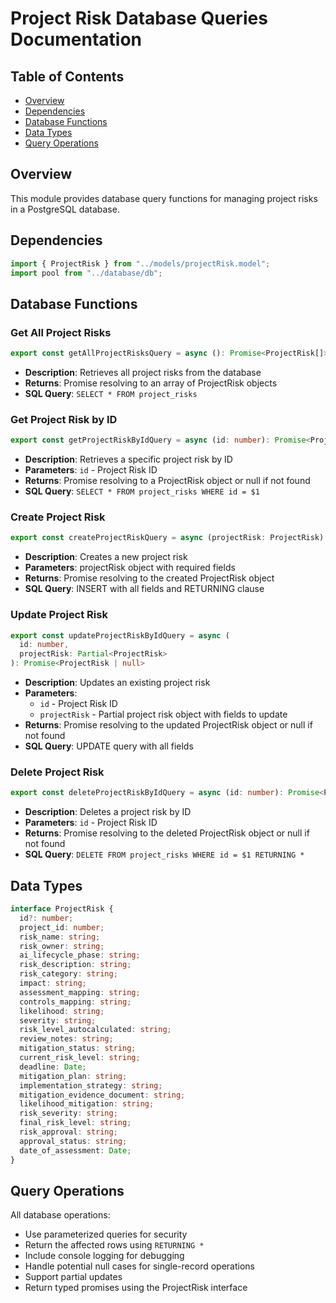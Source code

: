 # Project Risk Database Queries Documentation

## Table of Contents

- [Overview](#overview)
- [Dependencies](#dependencies)
- [Database Functions](#database-functions)
- [Data Types](#data-types)
- [Query Operations](#query-operations)

## Overview

This module provides database query functions for managing project risks in a PostgreSQL database.

## Dependencies

```typescript
import { ProjectRisk } from "../models/projectRisk.model";
import pool from "../database/db";
```

## Database Functions

### Get All Project Risks

```typescript
export const getAllProjectRisksQuery = async (): Promise<ProjectRisk[]>
```

- **Description**: Retrieves all project risks from the database
- **Returns**: Promise resolving to an array of ProjectRisk objects
- **SQL Query**: `SELECT * FROM project_risks`

### Get Project Risk by ID

```typescript
export const getProjectRiskByIdQuery = async (id: number): Promise<ProjectRisk | null>
```

- **Description**: Retrieves a specific project risk by ID
- **Parameters**: `id` - Project Risk ID
- **Returns**: Promise resolving to a ProjectRisk object or null if not found
- **SQL Query**: `SELECT * FROM project_risks WHERE id = $1`

### Create Project Risk

```typescript
export const createProjectRiskQuery = async (projectRisk: ProjectRisk): Promise<ProjectRisk>
```

- **Description**: Creates a new project risk
- **Parameters**: projectRisk object with required fields
- **Returns**: Promise resolving to the created ProjectRisk object
- **SQL Query**: INSERT with all fields and RETURNING clause

### Update Project Risk

```typescript
export const updateProjectRiskByIdQuery = async (
  id: number,
  projectRisk: Partial<ProjectRisk>
): Promise<ProjectRisk | null>
```

- **Description**: Updates an existing project risk
- **Parameters**:
  - `id` - Project Risk ID
  - `projectRisk` - Partial project risk object with fields to update
- **Returns**: Promise resolving to the updated ProjectRisk object or null if not found
- **SQL Query**: UPDATE query with all fields

### Delete Project Risk

```typescript
export const deleteProjectRiskByIdQuery = async (id: number): Promise<ProjectRisk | null>
```

- **Description**: Deletes a project risk by ID
- **Parameters**: `id` - Project Risk ID
- **Returns**: Promise resolving to the deleted ProjectRisk object or null if not found
- **SQL Query**: `DELETE FROM project_risks WHERE id = $1 RETURNING *`

## Data Types

```typescript
interface ProjectRisk {
  id?: number;
  project_id: number;
  risk_name: string;
  risk_owner: string;
  ai_lifecycle_phase: string;
  risk_description: string;
  risk_category: string;
  impact: string;
  assessment_mapping: string;
  controls_mapping: string;
  likelihood: string;
  severity: string;
  risk_level_autocalculated: string;
  review_notes: string;
  mitigation_status: string;
  current_risk_level: string;
  deadline: Date;
  mitigation_plan: string;
  implementation_strategy: string;
  mitigation_evidence_document: string;
  likelihood_mitigation: string;
  risk_severity: string;
  final_risk_level: string;
  risk_approval: string;
  approval_status: string;
  date_of_assessment: Date;
}
```

## Query Operations

All database operations:

- Use parameterized queries for security
- Return the affected rows using `RETURNING *`
- Include console logging for debugging
- Handle potential null cases for single-record operations
- Support partial updates
- Return typed promises using the ProjectRisk interface
